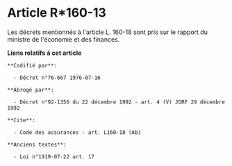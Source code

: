 # Article R*160-13

Les décrets mentionnés à l'article L. 160-18 sont pris sur le rapport du ministre de l'économie et des finances.

**Liens relatifs à cet article**

	**Codifié par**:

	  - Décret n°76-667 1976-07-16

	**Abrogé par**:

	  - Décret n°92-1356 du 22 décembre 1992 - art. 4 (V) JORF 29 décembre 1992

	**Cite**:

	  - Code des assurances - art. L160-18 (Ab)

	**Anciens textes**:

	  - Loi n°1919-07-22 art. 17

